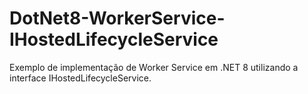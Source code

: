 # DotNet8-WorkerService-IHostedLifecycleService
Exemplo de implementação de Worker Service em .NET 8 utilizando a interface IHostedLifecycleService.
